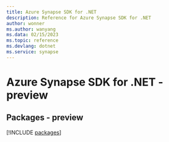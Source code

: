```yaml
---
title: Azure Synapse SDK for .NET
description: Reference for Azure Synapse SDK for .NET
author: wonner
ms.author: wanyang
ms.data: 02/15/2023
ms.topic: reference
ms.devlang: dotnet
ms.service: synapse
---
```

# Azure Synapse SDK for .NET - preview
## Packages - preview
[!INCLUDE [packages](synapse-index.md)]
